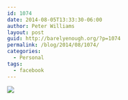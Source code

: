 ```yaml
---
id: 1074
date: 2014-08-05T13:33:30-06:00
author: Peter Williams
layout: post
guid: http://barelyenough.org/?p=1074
permalink: /blog/2014/08/1074/
categories:
  - Personal
tags:
  - facebook
---
```

<div>
  <img src='https://fbcdn-sphotos-h-a.akamaihd.net/hphotos-ak-xpa1/t31.0-8/q71/s720x720/10583061_10152279854883339_8907670448330711321_o.jpg' style='max-width:600px;' /></p> 
  
  <div>
  </div>
</div>